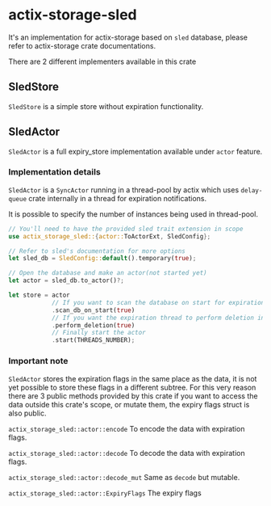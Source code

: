 # actix-storage-sled

It's an implementation for actix-storage based on `sled` database, please refer to actix-storage crate documentations.

There are 2 different implementers available in this crate

## SledStore
`SledStore` is a simple store without expiration functionality.

## SledActor
`SledActor` is a full expiry_store implementation available under `actor` feature.

### Implementation details
`SledActor` is a `SyncActor` running in a thread-pool by actix which uses `delay-queue` crate internally in a thread for expiration notifications.

It is possible to specify the number of instances being used in thread-pool.

```rust
// You'll need to have the provided sled trait extension in scope
use actix_storage_sled::{actor::ToActorExt, SledConfig};

// Refer to sled's documentation for more options
let sled_db = SledConfig::default().temporary(true);

// Open the database and make an actor(not started yet)
let actor = sled_db.to_actor()?;

let store = actor
            // If you want to scan the database on start for expiration
            .scan_db_on_start(true)
            // If you want the expiration thread to perform deletion instead of soft deleting items
            .perform_deletion(true)
            // Finally start the actor
            .start(THREADS_NUMBER);
```

### Important note
`SledActor` stores the expiration flags in the same place as the data, it is not yet possible to store these flags in a different subtree.
For this very reason there are 3 public methods provided by this crate if you want to access the data outside this crate's scope, or mutate them, the expiry flags struct is also public.

`actix_storage_sled::actor::encode` To encode the data with expiration flags.

`actix_storage_sled::actor::decode` To decode the data with expiration flags.

`actix_storage_sled::actor::decode_mut` Same as `decode` but mutable.

`actix_storage_sled::actor::ExpiryFlags` The expiry flags

